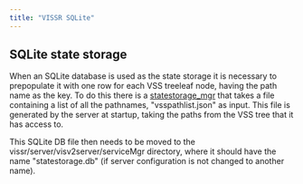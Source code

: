 ```yaml
---
title: "VISSR SQLite"
---
```


## SQLite state storage
When an SQLite database is used as the state storage it is necessary to prepopulate it with one row for each VSS treeleaf node, having the path name as the key.
To do this there is a [statestorage_mgr](https://github.com/COVESA/ccs-components/tree/master/statestorage/sqlImpl) that takes a file containing a list of all the pathnames,
"vsspathlist.json" as input. This file is generated by the server at startup, taking the paths from the VSS tree that it has access to.

This SQLite DB file then needs to be moved to the vissr/server/visv2server/serviceMgr directory, where it should have the name "statestorage.db"
(if server configuration is not changed to another name).
